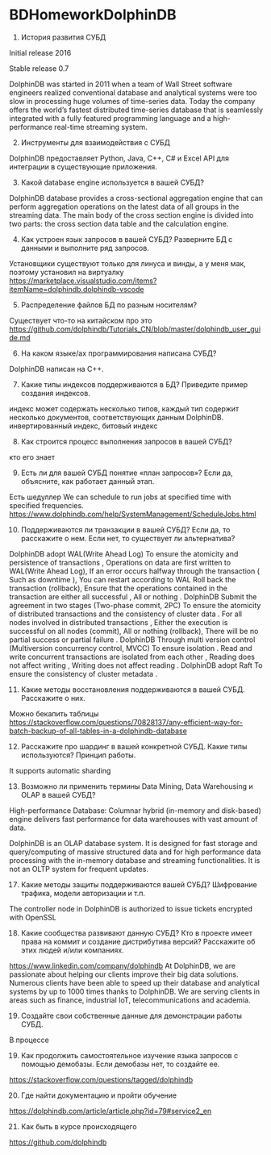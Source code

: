# BDHomeworkDolphinDB
1. История развития СУБД

Initial release	2016

Stable release 0.7

DolphinDB was started in 2011 when a team of Wall Street software engineers realized conventional database and analytical systems were too slow in processing huge volumes of time-series data. Today the company offers the world’s fastest distributed time-series database that is seamlessly integrated with a fully featured programming language and a high-performance real-time streaming system.

2. Инструменты для взаимодействия с СУБД

DolphinDB предоставляет Python, Java, C++, C# и Excel API для интеграции в существующие приложения.

3. Какой database engine используется в вашей СУБД?

DolphinDB database provides a cross-sectional aggregation engine that can perform aggregation operations on the latest data of all groups in the streaming data. The main body of the cross section engine is divided into two parts: the cross section data table and the calculation engine.

4. Как устроен язык запросов в вашей СУБД? Разверните БД с данными и выполните ряд запросов.

Установщики существуют только для линуса и винды, а у меня мак, поэтому установил на виртуалку
https://marketplace.visualstudio.com/items?itemName=dolphindb.dolphindb-vscode

5. Распределение файлов БД по разным носителям?

Существует что-то на китайском про это https://github.com/dolphindb/Tutorials_CN/blob/master/dolphindb_user_guide.md

6. На каком языке/ах программирования написана СУБД?

DolphinDB написан на C++.

7. Какие типы индексов поддерживаются в БД? Приведите пример создания индексов.

индекс может содержать несколько типов,
каждый тип содержит несколько документов, соответствующих данным DolphinDB.
инвертированный индекс, битовый индекс

8. Как строится процесс выполнения запросов в вашей СУБД?

кто его знает

9. Есть ли для вашей СУБД понятие «план запросов»? Если да, объясните, как работает данный этап.

Есть шедуллер
We can schedule to run jobs at specified time with specified frequencies.
https://www.dolphindb.com/help/SystemManagement/ScheduleJobs.html

10. Поддерживаются ли транзакции в вашей СУБД? Если да, то расскажите о нем. Если нет, то существует ли альтернатива?

DolphinDB adopt WAL(Write Ahead Log) To ensure the atomicity and persistence of transactions , Operations on data are first written to WAL(Write Ahead Log), If an error occurs halfway through the transaction ( Such as downtime ), You can restart according to WAL Roll back the transaction (rollback), Ensure that the operations contained in the transaction are either all successful , All or nothing .
DolphinDB Submit the agreement in two stages (Two-phase commit, 2PC) To ensure the atomicity of distributed transactions and the consistency of cluster data . For all nodes involved in distributed transactions , Either the execution is successful on all nodes (commit), All or nothing (rollback), There will be no partial success or partial failure .
DolphinDB Through multi version control (Multiversion concurrency control, MVCC) To ensure isolation . Read and write concurrent transactions are isolated from each other , Reading does not affect writing , Writing does not affect reading .
DolphinDB adopt Raft To ensure the consistency of cluster metadata .


11. Какие методы восстановления поддерживаются в вашей СУБД. Расскажите о них.

Можно бекапить таблицы
https://stackoverflow.com/questions/70828137/any-efficient-way-for-batch-backup-of-all-tables-in-a-dolphindb-database

12. Расскажите про шардинг в вашей конкретной СУБД. Какие типы используются? Принцип работы.

It supports automatic sharding

13. Возможно ли применить термины Data Mining, Data Warehousing и OLAP в вашей СУБД?

High-performance Database: Columnar hybrid (in-memory and disk-based) engine delivers fast performance for data warehouses with vast amount of data.

DolphinDB is an OLAP database system. It is designed for fast storage and query/computing of massive structured data and for high performance data processing with the in-memory database and streaming functionalities. It is not an OLTP system for frequent updates.

17. Какие методы защиты поддерживаются вашей СУБД? Шифрование трафика, модели авторизации и т.п.

The controller node in DolphinDB is authorized to issue tickets encrypted with OpenSSL

18. Какие сообщества развивают данную СУБД? Кто в проекте имеет права на коммит и создание дистрибутива версий? Расскажите об этих людей и/или компаниях.

https://www.linkedin.com/company/dolphindb
At DolphinDB, we are passionate about helping our clients improve their big data solutions. Numerous clients have been able to speed up their database and analytical systems by up to 1000 times thanks to DolphinDB. We are serving clients in areas such as finance, industrial IoT, telecommunications and academia. 

19. Создайте свои собственные данные для демонстрации работы СУБД.

В процессе

19. Как продолжить самостоятельное изучение языка запросов с помощью демобазы. Если демобазы нет, то создайте ее.

https://stackoverflow.com/questions/tagged/dolphindb

20. Где найти документацию и пройти обучение

https://dolphindb.com/article/article.php?id=79#service2_en

21. Как быть в курсе происходящего

https://github.com/dolphindb
